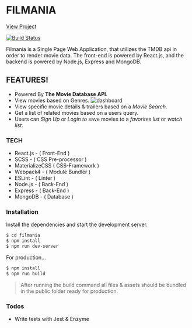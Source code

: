 # FILMANIA
[View Project](http://filmania.s3-website-us-west-1.amazonaws.com/)

[![Build Status](https://filmania.s3-us-west-1.amazonaws.com/readme-assets/tmdb-logo.png)](https://www.themoviedb.org/)

Filmania is a Single Page Web Application, that utilizes the TMDB api in order to render movie data. The front-end is powered by React.js, and the backend is powered by Node.js, Express and MongoDB. 

## FEATURES!
- Powered By **The Movie Database API**.
- View movies based on Genres.
![dashboard](docs/filmania-dashboard.gif)
- View specific movie details & trailers based on a *Movie Search*.
- Get a list of related movies based on a users query.
- Users can *Sign Up* or *Login to* save movies to a *favorites list* or *watch list*.

### TECH
  - React.js - ( Front-End )
  - SCSS - ( CSS Pre-processor )
  - MaterializeCSS ( CSS-Framework )
  - Webpack4 - ( Module Bundler )
  - ESLint - ( Linter )
  - Node.js - ( Back-End )
  - Express - ( Back-End )
  - MongoDB - ( Database )

### Installation

Install the dependencies and start the development server.

```sh
$ cd filmania
$ npm install
$ npm run dev-server
```

For production...

```sh
$ npm install
$ npm run build
```
> After running the build command all files & assets should be bundled in the public folder ready for production.

### Todos

 - Write tests with Jest & Enzyme




